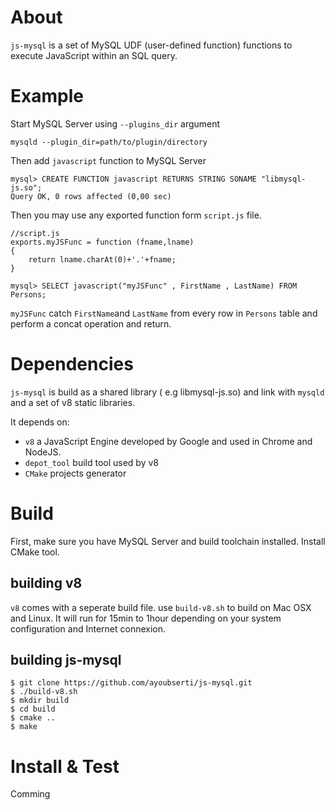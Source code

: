 
# About
`js-mysql` is a set of MySQL UDF (user-defined function) functions to execute JavaScript within an SQL query.

# Example

Start MySQL Server using `--plugins_dir` argument

````
mysqld --plugin_dir=path/to/plugin/directory
````

Then add `javascript` function to  MySQL Server

````
mysql> CREATE FUNCTION javascript RETURNS STRING SONAME "libmysql-js.so";
Query OK, 0 rows affected (0,00 sec)

````
Then you may use any exported function form `script.js` file.

````
//script.js
exports.myJSFunc = function (fname,lname)
{
    return lname.charAt(0)+'.'+fname; 
}
````

`mysql> SELECT javascript("myJSFunc" , FirstName , LastName) FROM Persons;`

`myJSFunc` catch `FirstName`and `LastName` from every row in `Persons` table and perform a concat operation and return.

# Dependencies
`js-mysql` is build as a shared library ( e.g libmysql-js.so) and link with `mysqld` and a set of v8 static libraries. 

It depends on:
 - `v8` a JavaScript Engine developed by Google and used in Chrome and NodeJS.
 - `depot_tool` build tool used by v8
 - `CMake` projects generator

 # Build

 First, make sure you have MySQL Server and build toolchain installed. Install CMake tool.

 ## building v8

 `v8` comes with a seperate build file. use `build-v8.sh` to build on Mac OSX and Linux. It will run for 15min to 1hour depending on your system configuration and Internet connexion.

 ## building js-mysql

 ````
 $ git clone https://github.com/ayoubserti/js-mysql.git
 $ ./build-v8.sh  
 $ mkdir build
 $ cd build
 $ cmake ..
 $ make 
 ````

 # Install & Test 
 Comming 



 
